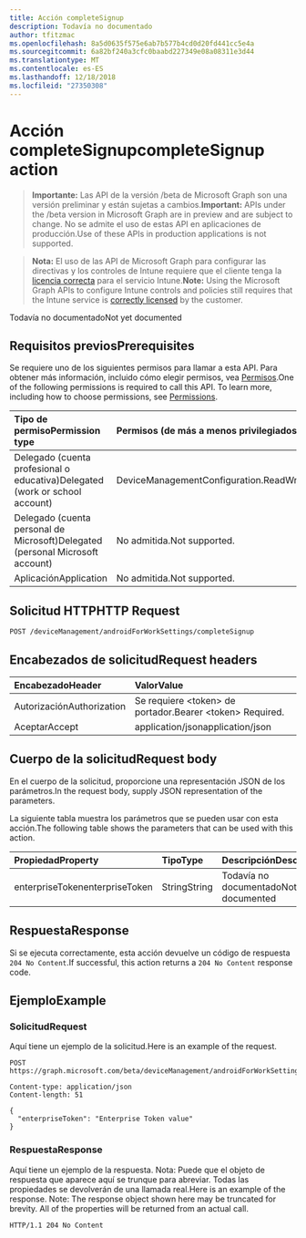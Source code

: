 ```yaml
---
title: Acción completeSignup
description: Todavía no documentado
author: tfitzmac
ms.openlocfilehash: 8a5d0635f575e6ab7b577b4cd0d20fd441cc5e4a
ms.sourcegitcommit: 6a82bf240a3cfc0baabd227349e08a08311e3d44
ms.translationtype: MT
ms.contentlocale: es-ES
ms.lasthandoff: 12/18/2018
ms.locfileid: "27350308"
---
```

# <a name="completesignup-action"></a><span data-ttu-id="fcd2f-103">Acción completeSignup</span><span class="sxs-lookup"><span data-stu-id="fcd2f-103">completeSignup action</span></span>

> <span data-ttu-id="fcd2f-104">**Importante:** Las API de la versión /beta de Microsoft Graph son una versión preliminar y están sujetas a cambios.</span><span class="sxs-lookup"><span data-stu-id="fcd2f-104">**Important:** APIs under the /beta version in Microsoft Graph are in preview and are subject to change.</span></span> <span data-ttu-id="fcd2f-105">No se admite el uso de estas API en aplicaciones de producción.</span><span class="sxs-lookup"><span data-stu-id="fcd2f-105">Use of these APIs in production applications is not supported.</span></span>

> <span data-ttu-id="fcd2f-106">**Nota:** El uso de las API de Microsoft Graph para configurar las directivas y los controles de Intune requiere que el cliente tenga la [licencia correcta](https://go.microsoft.com/fwlink/?linkid=839381) para el servicio Intune.</span><span class="sxs-lookup"><span data-stu-id="fcd2f-106">**Note:** Using the Microsoft Graph APIs to configure Intune controls and policies still requires that the Intune service is [correctly licensed](https://go.microsoft.com/fwlink/?linkid=839381) by the customer.</span></span>

<span data-ttu-id="fcd2f-107">Todavía no documentado</span><span class="sxs-lookup"><span data-stu-id="fcd2f-107">Not yet documented</span></span>
## <a name="prerequisites"></a><span data-ttu-id="fcd2f-108">Requisitos previos</span><span class="sxs-lookup"><span data-stu-id="fcd2f-108">Prerequisites</span></span>
<span data-ttu-id="fcd2f-p102">Se requiere uno de los siguientes permisos para llamar a esta API. Para obtener más información, incluido cómo elegir permisos, vea [Permisos](/graph/permissions-reference).</span><span class="sxs-lookup"><span data-stu-id="fcd2f-p102">One of the following permissions is required to call this API. To learn more, including how to choose permissions, see [Permissions](/graph/permissions-reference).</span></span>

|<span data-ttu-id="fcd2f-111">Tipo de permiso</span><span class="sxs-lookup"><span data-stu-id="fcd2f-111">Permission type</span></span>|<span data-ttu-id="fcd2f-112">Permisos (de más a menos privilegiados)</span><span class="sxs-lookup"><span data-stu-id="fcd2f-112">Permissions (from most to least privileged)</span></span>|
|:---|:---|
|<span data-ttu-id="fcd2f-113">Delegado (cuenta profesional o educativa)</span><span class="sxs-lookup"><span data-stu-id="fcd2f-113">Delegated (work or school account)</span></span>|<span data-ttu-id="fcd2f-114">DeviceManagementConfiguration.ReadWrite.All</span><span class="sxs-lookup"><span data-stu-id="fcd2f-114">DeviceManagementConfiguration.ReadWrite.All</span></span>|
|<span data-ttu-id="fcd2f-115">Delegado (cuenta personal de Microsoft)</span><span class="sxs-lookup"><span data-stu-id="fcd2f-115">Delegated (personal Microsoft account)</span></span>|<span data-ttu-id="fcd2f-116">No admitida.</span><span class="sxs-lookup"><span data-stu-id="fcd2f-116">Not supported.</span></span>|
|<span data-ttu-id="fcd2f-117">Aplicación</span><span class="sxs-lookup"><span data-stu-id="fcd2f-117">Application</span></span>|<span data-ttu-id="fcd2f-118">No admitida.</span><span class="sxs-lookup"><span data-stu-id="fcd2f-118">Not supported.</span></span>|

## <a name="http-request"></a><span data-ttu-id="fcd2f-119">Solicitud HTTP</span><span class="sxs-lookup"><span data-stu-id="fcd2f-119">HTTP Request</span></span>
<!-- {
  "blockType": "ignored"
}
-->
``` http
POST /deviceManagement/androidForWorkSettings/completeSignup
```

## <a name="request-headers"></a><span data-ttu-id="fcd2f-120">Encabezados de solicitud</span><span class="sxs-lookup"><span data-stu-id="fcd2f-120">Request headers</span></span>
|<span data-ttu-id="fcd2f-121">Encabezado</span><span class="sxs-lookup"><span data-stu-id="fcd2f-121">Header</span></span>|<span data-ttu-id="fcd2f-122">Valor</span><span class="sxs-lookup"><span data-stu-id="fcd2f-122">Value</span></span>|
|:---|:---|
|<span data-ttu-id="fcd2f-123">Autorización</span><span class="sxs-lookup"><span data-stu-id="fcd2f-123">Authorization</span></span>|<span data-ttu-id="fcd2f-124">Se requiere &lt;token&gt; de portador.</span><span class="sxs-lookup"><span data-stu-id="fcd2f-124">Bearer &lt;token&gt; Required.</span></span>|
|<span data-ttu-id="fcd2f-125">Aceptar</span><span class="sxs-lookup"><span data-stu-id="fcd2f-125">Accept</span></span>|<span data-ttu-id="fcd2f-126">application/json</span><span class="sxs-lookup"><span data-stu-id="fcd2f-126">application/json</span></span>|

## <a name="request-body"></a><span data-ttu-id="fcd2f-127">Cuerpo de la solicitud</span><span class="sxs-lookup"><span data-stu-id="fcd2f-127">Request body</span></span>
<span data-ttu-id="fcd2f-128">En el cuerpo de la solicitud, proporcione una representación JSON de los parámetros.</span><span class="sxs-lookup"><span data-stu-id="fcd2f-128">In the request body, supply JSON representation of the parameters.</span></span>

<span data-ttu-id="fcd2f-129">La siguiente tabla muestra los parámetros que se pueden usar con esta acción.</span><span class="sxs-lookup"><span data-stu-id="fcd2f-129">The following table shows the parameters that can be used with this action.</span></span>

|<span data-ttu-id="fcd2f-130">Propiedad</span><span class="sxs-lookup"><span data-stu-id="fcd2f-130">Property</span></span>|<span data-ttu-id="fcd2f-131">Tipo</span><span class="sxs-lookup"><span data-stu-id="fcd2f-131">Type</span></span>|<span data-ttu-id="fcd2f-132">Descripción</span><span class="sxs-lookup"><span data-stu-id="fcd2f-132">Description</span></span>|
|:---|:---|:---|
|<span data-ttu-id="fcd2f-133">enterpriseToken</span><span class="sxs-lookup"><span data-stu-id="fcd2f-133">enterpriseToken</span></span>|<span data-ttu-id="fcd2f-134">String</span><span class="sxs-lookup"><span data-stu-id="fcd2f-134">String</span></span>|<span data-ttu-id="fcd2f-135">Todavía no documentado</span><span class="sxs-lookup"><span data-stu-id="fcd2f-135">Not yet documented</span></span>|



## <a name="response"></a><span data-ttu-id="fcd2f-136">Respuesta</span><span class="sxs-lookup"><span data-stu-id="fcd2f-136">Response</span></span>
<span data-ttu-id="fcd2f-137">Si se ejecuta correctamente, esta acción devuelve un código de respuesta `204 No Content`.</span><span class="sxs-lookup"><span data-stu-id="fcd2f-137">If successful, this action returns a `204 No Content` response code.</span></span>

## <a name="example"></a><span data-ttu-id="fcd2f-138">Ejemplo</span><span class="sxs-lookup"><span data-stu-id="fcd2f-138">Example</span></span>
### <a name="request"></a><span data-ttu-id="fcd2f-139">Solicitud</span><span class="sxs-lookup"><span data-stu-id="fcd2f-139">Request</span></span>
<span data-ttu-id="fcd2f-140">Aquí tiene un ejemplo de la solicitud.</span><span class="sxs-lookup"><span data-stu-id="fcd2f-140">Here is an example of the request.</span></span>
``` http
POST https://graph.microsoft.com/beta/deviceManagement/androidForWorkSettings/completeSignup

Content-type: application/json
Content-length: 51

{
  "enterpriseToken": "Enterprise Token value"
}
```

### <a name="response"></a><span data-ttu-id="fcd2f-141">Respuesta</span><span class="sxs-lookup"><span data-stu-id="fcd2f-141">Response</span></span>
<span data-ttu-id="fcd2f-p103">Aquí tiene un ejemplo de la respuesta. Nota: Puede que el objeto de respuesta que aparece aquí se trunque para abreviar. Todas las propiedades se devolverán de una llamada real.</span><span class="sxs-lookup"><span data-stu-id="fcd2f-p103">Here is an example of the response. Note: The response object shown here may be truncated for brevity. All of the properties will be returned from an actual call.</span></span>
``` http
HTTP/1.1 204 No Content
```





